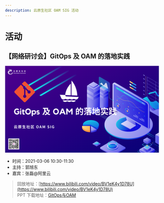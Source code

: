 ```yaml
---
description: 云原生社区 OAM SIG 活动
---
```


# 活动

## 【网络研讨会】GitOps 及 OAM 的落地实践

![](../.gitbook/assets/event-gitops&oam.png)

* 时间：2021-03-06 10:30-11:30
* 主持：郭旭东
* 嘉宾：张磊@阿里云

> 回放地址：[https://www.bilibili.com/video/BV1eK4y1D78U](https://www.bilibili.com/video/BV1eK4y1D78U)  
>  PPT 下载地址：[GitOps与OAM](https://raw.githubusercontent.com/cloudnativeto/sig-oam/main/docs/event/resource/GitOps%E4%B8%8EOAM.pdf)

